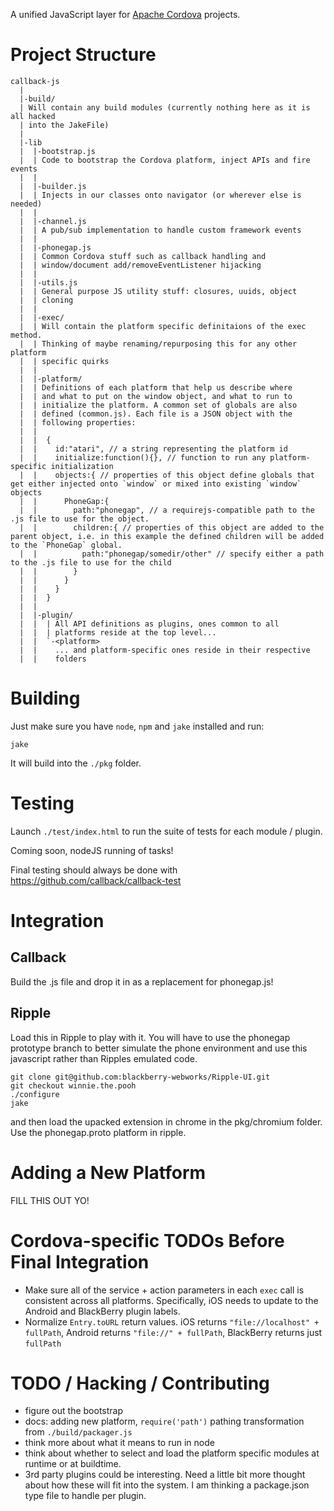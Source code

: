 A unified JavaScript layer for [Apache Cordova](http://incubator.apache.org/projects/callback.html) projects.

# Project Structure

    callback-js
      |
      |-build/
      | Will contain any build modules (currently nothing here as it is all hacked
      | into the JakeFile)
      |
      |-lib
      |  |-bootstrap.js
      |  | Code to bootstrap the Cordova platform, inject APIs and fire events
      |  |
      |  |-builder.js
      |  | Injects in our classes onto navigator (or wherever else is needed)
      |  |
      |  |-channel.js
      |  | A pub/sub implementation to handle custom framework events 
      |  |
      |  |-phonegap.js
      |  | Common Cordova stuff such as callback handling and
      |  | window/document add/removeEventListener hijacking 
      |  | 
      |  |-utils.js
      |  | General purpose JS utility stuff: closures, uuids, object
      |  | cloning
      |  |
      |  |-exec/
      |  | Will contain the platform specific definitaions of the exec method. 
      |  | Thinking of maybe renaming/repurposing this for any other platform
      |  | specific quirks
      |  |
      |  |-platform/
      |  | Definitions of each platform that help us describe where
      |  | and what to put on the window object, and what to run to
      |  | initialize the platform. A common set of globals are also
      |  | defined (common.js). Each file is a JSON object with the
      |  | following properties:
      |  | 
      |  |  {
      |  |    id:"atari", // a string representing the platform id
      |  |    initialize:function(){}, // function to run any platform-specific initialization
      |  |    objects:{ // properties of this object define globals that get either injected onto `window` or mixed into existing `window` objects
      |  |      PhoneGap:{
      |  |        path:"phonegap", // a requirejs-compatible path to the .js file to use for the object.
      |  |        children:{ // properties of this object are added to the parent object, i.e. in this example the defined children will be added to the `PhoneGap` global.
      |  |          path:"phonegap/somedir/other" // specify either a path to the .js file to use for the child
      |  |        }
      |  |      }
      |  |    }
      |  |  }
      |  |
      |  |-plugin/
      |  |  | All API definitions as plugins, ones common to all
      |  |  | platforms reside at the top level...
      |  |  `-<platform>
      |  |    ... and platform-specific ones reside in their respective
      |  |    folders

# Building

Just make sure you have `node`, `npm` and `jake` installed and run:

    jake

It will build into the `./pkg` folder.

# Testing

Launch `./test/index.html` to run the suite of tests for each module / plugin.

Coming soon, nodeJS running of tasks!

Final testing should always be done with https://github.com/callback/callback-test

# Integration

## Callback

Build the .js file and drop it in as a replacement for phonegap.js!

## Ripple

Load this in Ripple to play with it. You will have to use the phonegap
prototype branch to better simulate the phone environment and use this
javascript rather than Ripples emulated code.

    git clone git@github.com:blackberry-webworks/Ripple-UI.git
    git checkout winnie.the.pooh
    ./configure
    jake

and then load the upacked extension in chrome in the pkg/chromium folder.
Use the phonegap.proto platform in ripple.

# Adding a New Platform

FILL THIS OUT YO!

# Cordova-specific TODOs Before Final Integration

- Make sure all of the service + action parameters in each `exec` call
  is consistent across all platforms. Specifically, iOS needs to update
  to the Android and BlackBerry plugin labels.
- Normalize `Entry.toURL` return values. iOS returns `"file://localhost" +
  fullPath`, Android returns `"file://" + fullPath`, BlackBerry returns just `fullPath`

# TODO / Hacking / Contributing

- figure out the bootstrap
- docs: adding new platform, `require('path')` pathing transformation
  from `./build/packager.js`
- think more about what it means to run in node
- think about whether to select and load the platform specific modules at
  runtime or at buildtime.
- 3rd party plugins could be interesting. Need a little bit more thought about how these will fit into the system. I am thinking a package.json type file to handle per plugin.
